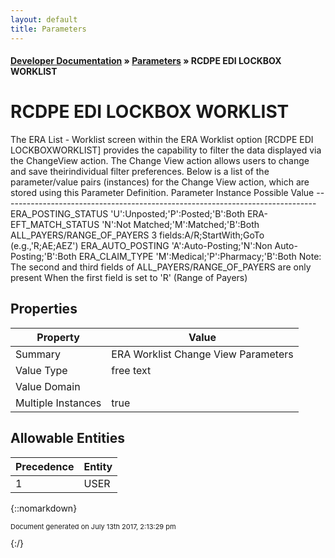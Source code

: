 ```yaml
---
layout: default
title: Parameters
---
```


#### [Developer Documentation](../index) &#187; [Parameters](TableOfContents) &#187; RCDPE EDI LOCKBOX WORKLIST<br/>
# RCDPE EDI LOCKBOX WORKLIST

The ERA List - Worklist screen within the ERA Worklist option [RCDPE EDI LOCKBOXWORKLIST]  provides the capability to filter the data displayed via the ChangeView action. The Change View action allows users to change and save theirindividual filter preferences.  Below is a list of the parameter/value pairs (instances) for the Change View action, which are stored using this Parameter Definition.  Parameter Instance              Possible Value ------------------------------------------------------------------------------ ERA_POSTING_STATUS              &#x27;U&#x27;:Unposted;&#x27;P&#x27;:Posted;&#x27;B&#x27;:Both ERA-EFT_MATCH_STATUS            &#x27;N&#x27;:Not Matched;&#x27;M&#x27;:Matched;&#x27;B&#x27;:Both ALL_PAYERS/RANGE_OF_PAYERS      3 fields:A/R;StartWith;GoTo (e.g.,&#x27;R;AE;AEZ&#x27;) ERA_AUTO_POSTING                &#x27;A&#x27;:Auto-Posting;&#x27;N&#x27;:Non Auto-Posting;&#x27;B&#x27;:Both ERA_CLAIM_TYPE                  &#x27;M&#x27;:Medical;&#x27;P&#x27;:Pharmacy;&#x27;B&#x27;:Both Note: The second and third fields of ALL_PAYERS/RANGE_OF_PAYERS are only      present When the first field is set to &#x27;R&#x27; (Range of Payers)

## Properties

Property | Value
--- | ---
Summary | ERA Worklist Change View Parameters
Value Type | free text
Value Domain | 
Multiple Instances | true

## Allowable Entities

Precedence | Entity
--- | ---
1 | USER

{::nomarkdown} <br/><p style="font-size: 11px">Document generated on July 13th 2017, 2:13:29 pm</p>{:/}